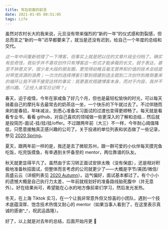 ```yaml
---
title: 写在前面的前言
date: 2021-01-05 00:51:05
tags: Life
---
```


虽然对农村长大的我来说，元旦没有带来强烈的“新的一年”的仪式感和割裂感，但总而言之“新的一年”迟早都要来了，就当是还没有迟到，给自己一个年度的总结和交代。

<i style="color:grey">这一年中间重新梳理了一下博客，但事实上就是把以往的文章片段全归档了。确实有些奇怪，我似乎并不喜欢创作只有博客这一形式才能承载的长文，弱于表达，甚至不钟意文字，很少发大段的朋友圈，更觉得幼稚且毫无营养和价值的技术总结是对带宽资源的浪费；一次次的选择博客引擎到搭建到选主题到二次创作到推倒重来的循环让我不得不接受这样的事实：我更喜欢搭建博客本身，而对于内容，我并不感兴趣。「正经人谁写日记啊？」</i>

春天，迫于疫情，今年在家咸鱼了好几个月，但也是最轻松愉快的时光，可以每天骑着自己的摩托车去最常去的奶茶店一坐，一个快乐的下午就过去了。不过伴随而来的是春招，年味减淡，到悉心准备实习面试的过渡也变得更顺畅了。每天就是看看专业书，看看 github，对自己喜欢的领域做一些更深入的了解和总结… 然后就是投简历-面试-挂/挂/挂/offer。不过跟两年前（大三）不一样，今年耐心阈值降低，只愿意接触真正感兴趣的公司了。关于投递的单位列表和状态做了一些记录，参见 [2020 Spring](https://www.notion.so/guohb/f09b9a4f561248318e876fb050049689?v=65cd23532c6d4dfc8c192a0acc6aa879)。

夏天，跟两年前一样的是，我还是去了微软苏州，跟一群可爱的小伙伴每天摸完鱼吃饭，吃完饭摸鱼，有幸遇到关怀备至的 mentor，两位靠谱的队友。

秋天就更显得平凡了。虽然由于实习转正面试安排太晚（没有保底），还是相对积极地准备秋招面试，但整体而言考虑的公司就更少了——大概是字节/美团/微信/高盛云云（详细列表见 [2020 Autumn](https://www.notion.so/guohb/689e025e059442798b98edd9874638c8?v=41f80c5bed55414ca1a1fe39b1ea0a12)）。运气偏好，面试基本都过了。有个小小的遗憾大概是自己执行力太差，一年前就规划好的准备路线胎死腹中（并无意外）。好在结果尚可，希望能在心水的地方像前辈们学习，然后发光发热。

冬天，在上海 Tiktok 实习，在一个让我非常意外但又惊喜的小团队，遇到一个技术底蕴深厚、饱含技术热情又耐心的 mentor（如果当事人看到了，在这里表示真诚的感谢^_^，祝武运昌隆）。

好了，以上就是对去年的总结，后面开始月更 🤣